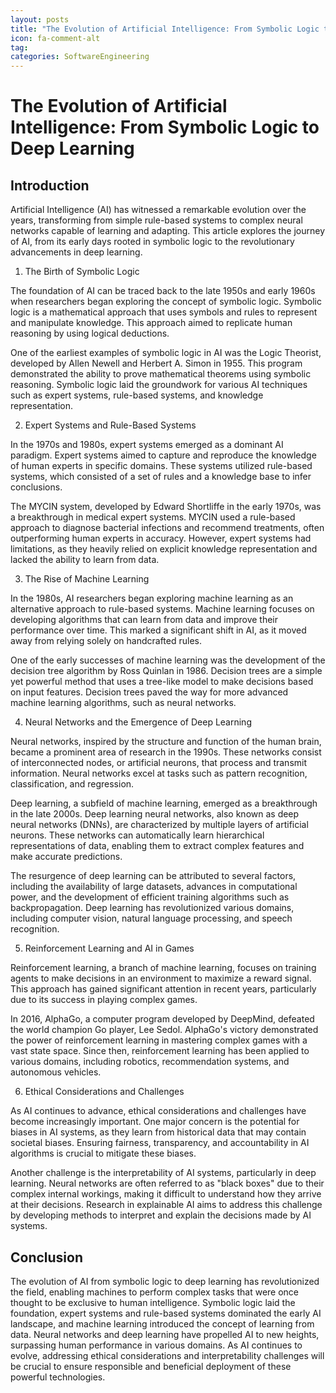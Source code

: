```yaml
---
layout: posts
title: "The Evolution of Artificial Intelligence: From Symbolic Logic to Deep Learning"
icon: fa-comment-alt
tag:      
categories: SoftwareEngineering
---
```



# The Evolution of Artificial Intelligence: From Symbolic Logic to Deep Learning

## Introduction

Artificial Intelligence (AI) has witnessed a remarkable evolution over the years, transforming from simple rule-based systems to complex neural networks capable of learning and adapting. This article explores the journey of AI, from its early days rooted in symbolic logic to the revolutionary advancements in deep learning.

1. The Birth of Symbolic Logic

The foundation of AI can be traced back to the late 1950s and early 1960s when researchers began exploring the concept of symbolic logic. Symbolic logic is a mathematical approach that uses symbols and rules to represent and manipulate knowledge. This approach aimed to replicate human reasoning by using logical deductions.

One of the earliest examples of symbolic logic in AI was the Logic Theorist, developed by Allen Newell and Herbert A. Simon in 1955. This program demonstrated the ability to prove mathematical theorems using symbolic reasoning. Symbolic logic laid the groundwork for various AI techniques such as expert systems, rule-based systems, and knowledge representation.

2. Expert Systems and Rule-Based Systems

In the 1970s and 1980s, expert systems emerged as a dominant AI paradigm. Expert systems aimed to capture and reproduce the knowledge of human experts in specific domains. These systems utilized rule-based systems, which consisted of a set of rules and a knowledge base to infer conclusions.

The MYCIN system, developed by Edward Shortliffe in the early 1970s, was a breakthrough in medical expert systems. MYCIN used a rule-based approach to diagnose bacterial infections and recommend treatments, often outperforming human experts in accuracy. However, expert systems had limitations, as they heavily relied on explicit knowledge representation and lacked the ability to learn from data.

3. The Rise of Machine Learning

In the 1980s, AI researchers began exploring machine learning as an alternative approach to rule-based systems. Machine learning focuses on developing algorithms that can learn from data and improve their performance over time. This marked a significant shift in AI, as it moved away from relying solely on handcrafted rules.

One of the early successes of machine learning was the development of the decision tree algorithm by Ross Quinlan in 1986. Decision trees are a simple yet powerful method that uses a tree-like model to make decisions based on input features. Decision trees paved the way for more advanced machine learning algorithms, such as neural networks.

4. Neural Networks and the Emergence of Deep Learning

Neural networks, inspired by the structure and function of the human brain, became a prominent area of research in the 1990s. These networks consist of interconnected nodes, or artificial neurons, that process and transmit information. Neural networks excel at tasks such as pattern recognition, classification, and regression.

Deep learning, a subfield of machine learning, emerged as a breakthrough in the late 2000s. Deep learning neural networks, also known as deep neural networks (DNNs), are characterized by multiple layers of artificial neurons. These networks can automatically learn hierarchical representations of data, enabling them to extract complex features and make accurate predictions.

The resurgence of deep learning can be attributed to several factors, including the availability of large datasets, advances in computational power, and the development of efficient training algorithms such as backpropagation. Deep learning has revolutionized various domains, including computer vision, natural language processing, and speech recognition.

5. Reinforcement Learning and AI in Games

Reinforcement learning, a branch of machine learning, focuses on training agents to make decisions in an environment to maximize a reward signal. This approach has gained significant attention in recent years, particularly due to its success in playing complex games.

In 2016, AlphaGo, a computer program developed by DeepMind, defeated the world champion Go player, Lee Sedol. AlphaGo's victory demonstrated the power of reinforcement learning in mastering complex games with a vast state space. Since then, reinforcement learning has been applied to various domains, including robotics, recommendation systems, and autonomous vehicles.

6. Ethical Considerations and Challenges

As AI continues to advance, ethical considerations and challenges have become increasingly important. One major concern is the potential for biases in AI systems, as they learn from historical data that may contain societal biases. Ensuring fairness, transparency, and accountability in AI algorithms is crucial to mitigate these biases.

Another challenge is the interpretability of AI systems, particularly in deep learning. Neural networks are often referred to as "black boxes" due to their complex internal workings, making it difficult to understand how they arrive at their decisions. Research in explainable AI aims to address this challenge by developing methods to interpret and explain the decisions made by AI systems.

## Conclusion

The evolution of AI from symbolic logic to deep learning has revolutionized the field, enabling machines to perform complex tasks that were once thought to be exclusive to human intelligence. Symbolic logic laid the foundation, expert systems and rule-based systems dominated the early AI landscape, and machine learning introduced the concept of learning from data. Neural networks and deep learning have propelled AI to new heights, surpassing human performance in various domains. As AI continues to evolve, addressing ethical considerations and interpretability challenges will be crucial to ensure responsible and beneficial deployment of these powerful technologies.